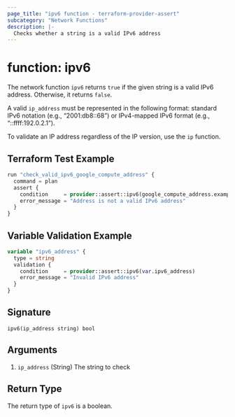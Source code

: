 ```yaml
---
page_title: "ipv6 function - terraform-provider-assert"
subcategory: "Network Functions"
description: |-
  Checks whether a string is a valid IPv6 address
---
```


# function: ipv6



The network function `ipv6` returns `true` if the given string is a valid IPv6 address. Otherwise, it returns `false`.

A valid `ip_address` must be represented in the following format: standard IPv6 notation (e.g., “2001:db8::68”) or IPv4-mapped IPv6 format (e.g., “::ffff:192.0.2.1”).

To validate an IP address regardless of the IP version, use the `ip` function.

## Terraform Test Example

```terraform
run "check_valid_ipv6_google_compute_address" {
  command = plan
  assert {
    condition     = provider::assert::ipv6(google_compute_address.example.address)
    error_message = "Address is not a valid IPv6 address"
  }
}
```

## Variable Validation Example

```terraform
variable "ipv6_address" {
  type = string
  validation {
    condition     = provider::assert::ipv6(var.ipv6_address)
    error_message = "Invalid IPv6 address"
  }
}
```

## Signature

<!-- signature generated by tfplugindocs -->
```text
ipv6(ip_address string) bool
```

## Arguments

<!-- arguments generated by tfplugindocs -->
1. `ip_address` (String) The string to check


## Return Type

The return type of `ipv6` is a boolean.
